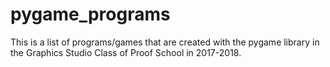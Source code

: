 # pygame_programs

This is a list of programs/games that are created with the pygame library in the Graphics Studio Class of Proof School in 2017-2018.
